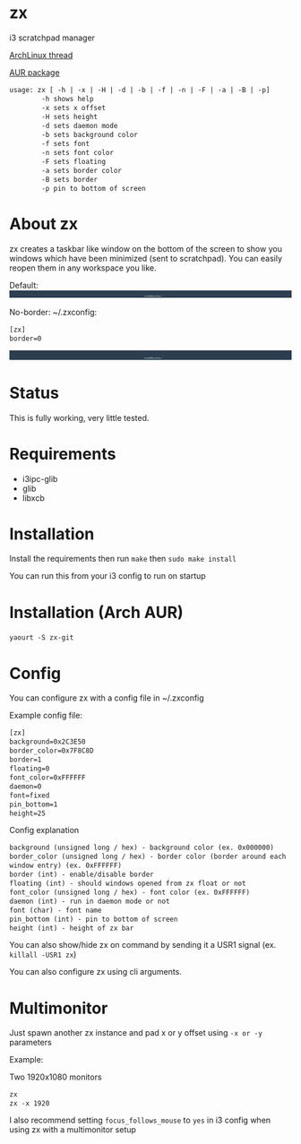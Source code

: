 # zx
i3 scratchpad manager

[ArchLinux thread](https://bbs.archlinux.org/viewtopic.php?pid=1611058)

[AUR package](https://aur.archlinux.org/packages/zx-git/)

```
usage: zx [ -h | -x | -H | -d | -b | -f | -n | -F | -a | -B | -p]
        -h shows help
        -x sets x offset
        -H sets height
        -d sets daemon mode
        -b sets background color
        -f sets font
        -n sets font color
        -F sets floating
        -a sets border color
        -B sets border
        -p pin to bottom of screen
```

# About zx
zx creates a taskbar like window on the bottom of the screen to show you windows which have been minimized (sent to scratchpad). You can easily reopen them in any workspace you like.

Default:
![Default](https://raw.githubusercontent.com/mstg/zx/master/screenshots/default.png)

No-border:
~/.zxconfig:
```
[zx]
border=0
```
![No-border](https://raw.githubusercontent.com/mstg/zx/master/screenshots/no-border.png)

# Status
This is fully working, very little tested.

# Requirements
* i3ipc-glib
* glib
* libxcb

# Installation
Install the requirements then run `make` then `sudo make install`

You can run this from your i3 config to run on startup

# Installation (Arch AUR)
`yaourt -S zx-git`


# Config
You can configure zx with a config file in ~/.zxconfig

Example config file:
```
[zx]
background=0x2C3E50
border_color=0x7F8C8D
border=1
floating=0
font_color=0xFFFFFF
daemon=0
font=fixed
pin_bottom=1
height=25
```

Config explanation
```
background (unsigned long / hex) - background color (ex. 0x000000)
border_color (unsigned long / hex) - border color (border around each window entry) (ex. 0xFFFFFF)
border (int) - enable/disable border
floating (int) - should windows opened from zx float or not
font_color (unsigned long / hex) - font color (ex. 0xFFFFFF)
daemon (int) - run in daemon mode or not
font (char) - font name
pin_bottom (int) - pin to bottom of screen
height (int) - height of zx bar
```

You can also show/hide zx on command by sending it a USR1 signal (ex. `killall -USR1 zx`)

You can also configure zx using cli arguments.

# Multimonitor
Just spawn another zx instance and pad x or y offset using `-x or -y` parameters

Example:

Two 1920x1080 monitors
```
zx
zx -x 1920
```

I also recommend setting `focus_follows_mouse` to `yes` in i3 config when using zx with a multimonitor setup
